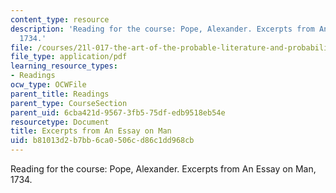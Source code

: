 ```yaml
---
content_type: resource
description: 'Reading for the course: Pope, Alexander. Excerpts from An Essay on Man,
  1734.'
file: /courses/21l-017-the-art-of-the-probable-literature-and-probability-spring-2008/b81013d2b7bb6ca0506cd86c1dd968cb_pope_man.pdf
file_type: application/pdf
learning_resource_types:
- Readings
ocw_type: OCWFile
parent_title: Readings
parent_type: CourseSection
parent_uid: 6cba421d-9567-3fb5-75df-edb9518eb54e
resourcetype: Document
title: Excerpts from An Essay on Man
uid: b81013d2-b7bb-6ca0-506c-d86c1dd968cb
---
```

Reading for the course: Pope, Alexander. Excerpts from An Essay on Man, 1734.

